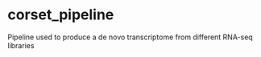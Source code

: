 # corset_pipeline
Pipeline used to produce a de novo transcriptome from different RNA-seq libraries
